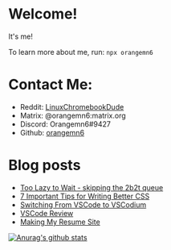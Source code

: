 # Welcome!

It's me!

To learn more about me, run:
`npx orangemn6`


# Contact Me:

- Reddit: [LinuxChromebookDude](https://reddit.com/u/LinuxChromebookDude)
- Matrix: @orangemn6:matrix.org
- Discord: Orangemn6#9427
- Github: [orangemn6](https://github.com/orangemn6)

# Blog posts
<!-- BLOG-POST-LIST:START -->
- [Too Lazy to Wait - skipping the 2b2t queue](http://jacobgoldstein.tk/posts/too-lazy-to-wait-skipping-the-2b2t-queue/)
- [7 Important Tips for Writing Better CSS](http://jacobgoldstein.tk/posts/7-important-tips-for-writing-better-css/)
- [Switching From VSCode to VSCodium](http://jacobgoldstein.tk/posts/switching-from-vscode-to-vscodium/)
- [VSCode Review](http://jacobgoldstein.tk/posts/vscode-review/)
- [Making My Resume Site](http://jacobgoldstein.tk/posts/making-my-resume-site/)
<!-- BLOG-POST-LIST:END -->

[![Anurag's github stats](https://github-readme-stats.vercel.app/api?username=orangemn6)](https://github.com/anuraghazra/github-readme-stats)
